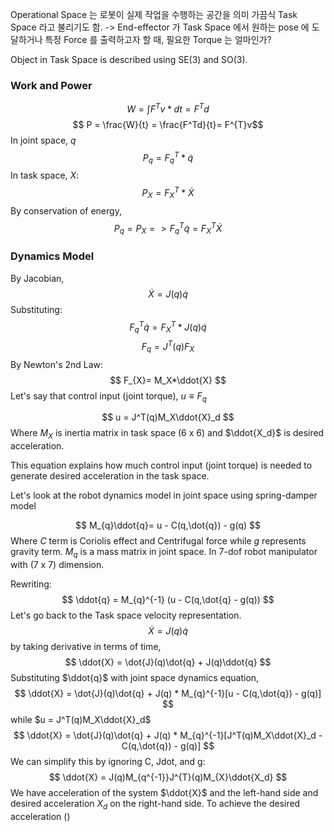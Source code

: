 Operational Space 는 로봇이 실제 작업을 수행하는 공간을 의미
가끔식 Task Space 라고 불리기도 함.
-> End-effector 가 Task Space 에서 원하는 pose 에 도달하거나 특정 Force 를 출력하고자 할 때, 필요한 Torque 는 얼마인가?

Object in Task Space is described using SE(3) and SO(3). 

### Work and Power

$$
W = \int{F^{T}v *dt} = F^{T} d
$$
$$ P = \frac{W}{t} = \frac{F^Td}{t}= F^{T}v$$
In joint space, $q$
$$P_q = F^T_q*\dot{q}$$
In task space, $X$:
$$P_{X}= F^T_X*\dot{X}$$
By conservation of energy,
$$
P_{q}= P_{X} => F^{T}_{q} \dot{q} = F^{T}_{X} \dot{X} 
$$

### Dynamics Model

By Jacobian,
$$\dot{X} = J(q)\dot{q} $$
Substituting:
$$
F^{T}_{q} \dot{q} = F^{T}_{X} * J(q)\dot{q}
$$
$$
F_{q}= J^T(q)F_X
$$
By Newton's 2nd Law:
$$
F_{X}= M_X*\ddot{X}
$$
Let's say that control input (joint torque), $u \equiv F_q$

$$
u = J^T(q)M_X\ddot{X}_d
$$
Where $M_X$ is inertia matrix in task space (6 x 6) and $\ddot{X_d}$ is desired acceleration.

This equation explains how much control input (joint torque) is needed to generate desired acceleration in the task space.

Let's look at the robot dynamics model in joint space using spring-damper model

$$
M_{q}\ddot{q}= u - C(q,\dot{q}) - g(q)
$$
Where $C$ term is Coriolis effect and Centrifugal force while $g$ represents gravity term. $M_q$ is a mass matrix in joint space. In 7-dof robot manipulator with (7 x 7) dimension.

Rewriting:
$$
\ddot{q} = M_{q}^{-1} (u - C(q,\dot{q} - g(q)) 
$$
Let's go back to the Task space velocity representation.
$$\dot{X} = J(q)\dot{q}$$
by taking derivative in terms of time,
$$
\ddot{X} = \dot{J}(q)\dot{q} + J(q)\ddot{q}
$$
Substituting $\ddot{q}$ with joint space dynamics equation,
$$
\ddot{X} =  \dot{J}(q)\dot{q} + J(q) * M_{q}^{-1}[u - C(q,\dot{q}) - g(q)]
$$
$$$$
while $u = J^T(q)M_X\ddot{X}_d$  
$$
\ddot{X} =  \dot{J}(q)\dot{q} + J(q) * M_{q}^{-1}[J^T(q)M_X\ddot{X}_d - C(q,\dot{q}) - g(q)]
$$
We can simplify this by ignoring C, Jdot, and g:
$$
\ddot{X} = J(q)M_{q^{-1}}J^{T}(q)M_{X}\ddot{X_d}
$$
We have acceleration of the system $\ddot{X}$ and the left-hand side and desired acceleration $X_d$ on the right-hand side.  To achieve the desired acceleration ()
$$$$

